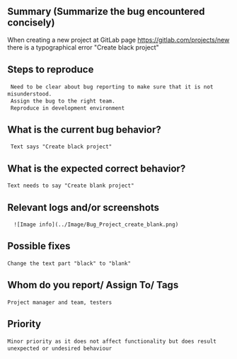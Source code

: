 
## Summary (Summarize the bug encountered concisely)

When creating a new project at GitLab page https://gitlab.com/projects/new there is a typographical error "Create black project" 

## Steps to reproduce

     Need to be clear about bug reporting to make sure that it is not misunderstood.
     Assign the bug to the right team.
     Reproduce in development environment

## What is the current bug behavior?

     Text says "Create black project"

## What is the expected correct behavior?

    Text needs to say "Create blank project"
     
## Relevant logs and/or screenshots

      ![Image info](../Image/Bug_Project_create_blank.png)

## Possible fixes

    Change the text part "black" to "blank"

## Whom do you report/ Assign To/ Tags

    Project manager and team, testers

## Priority

    Minor priority as it does not affect functionality but does result unexpected or undesired behaviour

      

